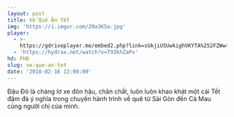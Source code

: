 ```yaml
---
layout: post
title: Về Quê Ăn Tết
img: 'https://i.imgur.com/29a3K5a.jpg'
player:
  - >-
    https://gdriveplayer.me/embed2.php?link=sUkjiUSUwkighVKYTA%252FZWw4jL0xQch4Qc804T1uyGLzV5q0QlvaUScUfIcIN5KgqQWa1NSqipt9iQDgaQWDBWmnGAZ%252BXu2za51PWBHw9LcPVCKdYqGLLRY8ZzSlKdsbxVkT74nXogj744YRVkYx%252BfeLT7EZTsNlty4%252B78aIiHwxQ5tH3ct%252BCIP%252BP%252F93%252FLWqOjNer6Oyat5S0o6PMBQWCkP
  - 'https://hydrax.net/watch?v=T93khZaPv'
hd: FHD
slug: ve-que-an-tet
date: '2018-02-16 12:00:00'
---
```


Đậu Đỏ là chàng lơ xe đôn hậu, chân chất, luôn luôn khao khát một cái Tết đậm đà ý nghĩa trong chuyến hành trình về quê từ Sài Gòn đến Cà Mau cùng người chị của mình.
